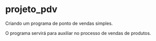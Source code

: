 # projeto_pdv
Criando um programa de ponto de vendas simples.

O programa servirá para auxiliar no processo de vendas de produtos.
